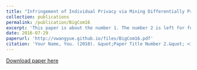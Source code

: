 ```yaml
---
title: "Infringement of Individual Privacy via Mining Differentially Private GWAS Statistics"
collection: publications
permalink: /publication/BigCom16
excerpt: 'This paper is about the number 1. The number 2 is left for future work.'
date: 2016-07-29
paperurl: 'http://vwangyue.github.io/files/BigCom16.pdf'
citation: 'Your Name, You. (2010). &quot;Paper Title Number 2.&quot; <i>Journal 1</i>. 1(2).'
---
```


[Download paper here](http://vwangyue.github.io/files/BigCom16.pdf)
